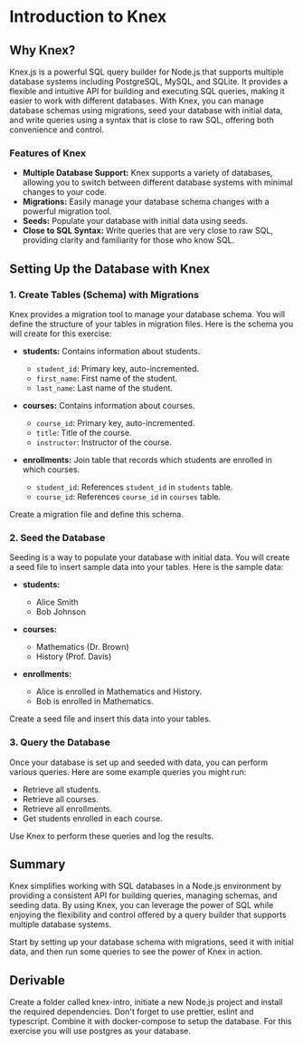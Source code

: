 # Introduction to Knex

## Why Knex?

Knex.js is a powerful SQL query builder for Node.js that supports multiple database systems including PostgreSQL, MySQL, and SQLite. It provides a flexible and intuitive API for building and executing SQL queries, making it easier to work with different databases. With Knex, you can manage database schemas using migrations, seed your database with initial data, and write queries using a syntax that is close to raw SQL, offering both convenience and control.

### Features of Knex

- **Multiple Database Support:** Knex supports a variety of databases, allowing you to switch between different database systems with minimal changes to your code.
- **Migrations:** Easily manage your database schema changes with a powerful migration tool.
- **Seeds:** Populate your database with initial data using seeds.
- **Close to SQL Syntax:** Write queries that are very close to raw SQL, providing clarity and familiarity for those who know SQL.

## Setting Up the Database with Knex

### 1. Create Tables (Schema) with Migrations

Knex provides a migration tool to manage your database schema. You will define the structure of your tables in migration files. Here is the schema you will create for this exercise:

- **students:** Contains information about students.
  - `student_id`: Primary key, auto-incremented.
  - `first_name`: First name of the student.
  - `last_name`: Last name of the student.

- **courses:** Contains information about courses.
  - `course_id`: Primary key, auto-incremented.
  - `title`: Title of the course.
  - `instructor`: Instructor of the course.

- **enrollments:** Join table that records which students are enrolled in which courses.
  - `student_id`: References `student_id` in `students` table.
  - `course_id`: References `course_id` in `courses` table.

Create a migration file and define this schema.

### 2. Seed the Database

Seeding is a way to populate your database with initial data. You will create a seed file to insert sample data into your tables. Here is the sample data:

- **students:**
  - Alice Smith
  - Bob Johnson

- **courses:**
  - Mathematics (Dr. Brown)
  - History (Prof. Davis)

- **enrollments:**
  - Alice is enrolled in Mathematics and History.
  - Bob is enrolled in Mathematics.

Create a seed file and insert this data into your tables.

### 3. Query the Database

Once your database is set up and seeded with data, you can perform various queries. Here are some example queries you might run:

- Retrieve all students.
- Retrieve all courses.
- Retrieve all enrollments.
- Get students enrolled in each course.

Use Knex to perform these queries and log the results.

## Summary

Knex simplifies working with SQL databases in a Node.js environment by providing a consistent API for building queries, managing schemas, and seeding data. By using Knex, you can leverage the power of SQL while enjoying the flexibility and control offered by a query builder that supports multiple database systems.

Start by setting up your database schema with migrations, seed it with initial data, and then run some queries to see the power of Knex in action.


## Derivable

Create a folder called knex-intro, initiate a new Node.js project and install the required dependencies. Don't forget to use prettier, eslint and typescript. Combine it with docker-compose to setup the database. For this exercise you will use postgres as your database.
